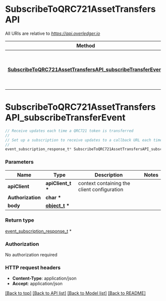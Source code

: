 # SubscribeToQRC721AssetTransfersAPI

All URIs are relative to *https://api.overledger.io*

Method | HTTP request | Description
------------- | ------------- | -------------
[**SubscribeToQRC721AssetTransfersAPI_subscribeTransferEvent**](SubscribeToQRC721AssetTransfersAPI.md#SubscribeToQRC721AssetTransfersAPI_subscribeTransferEvent) | **POST** /v2/tokenise/tokens/subscription/qrc721/transfer | Receive updates each time a QRC721 token is transferred


# **SubscribeToQRC721AssetTransfersAPI_subscribeTransferEvent**
```c
// Receive updates each time a QRC721 token is transferred
//
// Set up a subscription to receive updates to a callback URL each time a QRC721 token is transferred to a different owner. Use the type \"Create Transfer\" to receive an update each time a token is transferred to a different owner.
//
event_subscription_response_t* SubscribeToQRC721AssetTransfersAPI_subscribeTransferEvent(apiClient_t *apiClient, char * Authorization, object_t * body);
```

### Parameters
Name | Type | Description  | Notes
------------- | ------------- | ------------- | -------------
**apiClient** | **apiClient_t \*** | context containing the client configuration |
**Authorization** | **char \*** |  | 
**body** | **[object_t](object.md) \*** |  | 

### Return type

[event_subscription_response_t](event_subscription_response.md) *


### Authorization

No authorization required

### HTTP request headers

 - **Content-Type**: application/json
 - **Accept**: application/json

[[Back to top]](#) [[Back to API list]](../README.md#documentation-for-api-endpoints) [[Back to Model list]](../README.md#documentation-for-models) [[Back to README]](../README.md)

